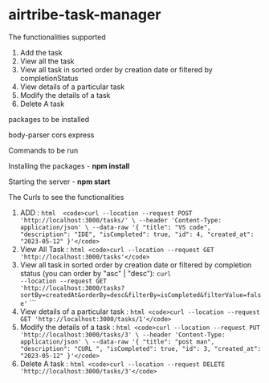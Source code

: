# airtribe-task-manager

The functionalities supported

1. Add the task
2. View all the task
3. View all task in sorted order by creation date or filtered by completionStatus
4. View details of a particular task
5. Modify the details of a task
6. Delete A task

packages to be installed

body-parser cors express

Commands to be run

Installing the packages - <strong>npm install</strong>

Starting the server - <strong>npm start</strong>

The Curls to see the functionalities

1. ADD : `html 
<code>curl --location --request POST 'http://localhost:3000/tasks/' \
--header 'Content-Type: application/json' \
--data-raw '{
      "title": "VS code",
      "description": "IDE",
      "isCompleted": true,
      "id": 4,
      "created_at": "2023-05-12"
    }'</code> 
    `
2. View All Task : `html <code>curl --location --request GET 'http://localhost:3000/tasks'</code>`
3. View all task in sorted order by creation date or filtered by completion status (you can order by "asc" | "desc"): <code>curl --location --request GET 'http://localhost:3000/tasks?sortBy=createdAt&orderBy=desc&filterBy=isCompleted&filterValue=false'</code> ```
4. View details of a particular task : `html <code>curl --location --request GET 'http://localhost:3000/tasks/1'</code>`
5. Modify the details of a task : `html <code>curl --location --request PUT 'http://localhost:3000/tasks/3' \
--header 'Content-Type: application/json' \
--data-raw '{
      "title": "post man",
      "description": "CURL ",
      "isCompleted": true,
      "id": 3,
      "created_at": "2023-05-12"
    }'</code>`
6. Delete A task : `html <code>curl --location --request DELETE 'http://localhost:3000/tasks/3'</code>`
